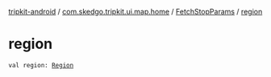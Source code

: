 [tripkit-android](../../index.md) / [com.skedgo.tripkit.ui.map.home](../index.md) / [FetchStopParams](index.md) / [region](./region.md)

# region

`val region: `[`Region`](../../com.skedgo.android.common.model/-region/index.md)